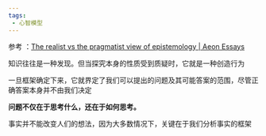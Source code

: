 ```yaml
---
tags:
 - 心智模型
---
```


参考 ：[The realist vs the pragmatist view of epistemology | Aeon Essays](https://aeon.co/essays/the-realist-vs-the-pragmatist-view-of-epistemology?utm_source=rss-feed)

知识往往是一种发现。但当探究本身的性质受到质疑时，它就是一种创造行为

一旦框架确定下来，它就界定了我们可以提出的问题及其可能答案的范围，尽管正确答案本身并不由我们决定


**问题不仅在于思考什么，还在于如何思考。**

事实并不能改变人们的想法，因为大多数情况下，关键在于我们分析事实的框架